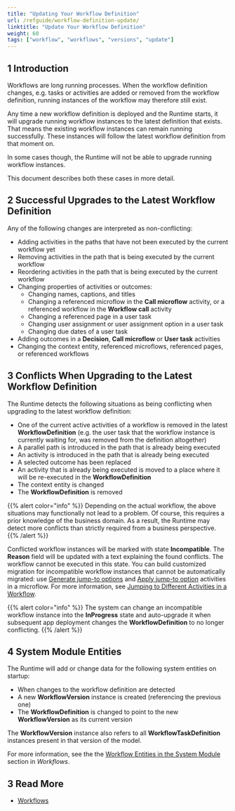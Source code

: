 ```yaml
---
title: "Updating Your Workflow Definition"
url: /refguide/workflow-definition-update/
linktitle: "Update Your Workflow Definition"
weight: 60
tags: ["workflow", "workflows", "versions", "update"]
---
```


## 1 Introduction

Workflows are long running processes. When the workflow definition changes, e.g. tasks or activities are added or removed from the workflow definition, running instances of the workflow may therefore still exist. 

Any time a new workflow definition is deployed and the Runtime starts, it will upgrade running workflow instances to the latest definition that exists. That means the existing workflow instances can remain running successfully. These instances will follow the latest workflow definition from that moment on.

In some cases though, the Runtime will not be able to upgrade running workflow instances. 

This document describes both these cases in more detail.

## 2 Successful Upgrades to the Latest Workflow Definition 

Any of the following changes are interpreted as non-conflicting:

* Adding activities in the paths that have not been executed by the current workflow yet
* Removing activities in the path that is being executed by the current workflow
* Reordering activities in  the path that is being executed by the current workflow
* Changing properties of activities or outcomes:
    * Changing names, captions, and titles
    * Changing a referenced microflow in the **Call microflow** activity, or a referenced workflow in the **Workflow call** activity
    * Changing a referenced page in a user task
    * Changing user assignment or user assignment option in a user task
    * Changing due dates of a user task
* Adding outcomes in a **Decision**, **Call microflow** or **User task** activities
* Changing the context entity, referenced microflows, referenced pages, or referenced workflows

## 3 Conflicts When Upgrading to the Latest Workflow Definition

The Runtime detects the following situations as being conflicting when upgrading to the latest workflow definition:

* One of the current active activities of a workflow is removed in the latest **WorkflowDefinition** (e.g. the user task that the workflow instance is currently waiting for, was removed from the definition altogether) 
* A parallel path is introduced in the path that is already being executed
* An activity is introduced in the path that is already being executed
* A selected outcome has been replaced 
* An activity that is already being executed is moved to a place where it will be re-executed in the **WorkflowDefinition**
* The context entity is changed
* The **WorkflowDefinition** is removed

{{% alert color="info" %}}
Depending on the actual workflow, the above situations may functionally not lead to a problem. Of course, this requires a prior knowledge of the business domain. As a result, the Runtime may detect more conflicts than strictly required from a business perspective.
{{% /alert %}}

Conflicted workflow instances will be marked with state **Incompatible**. The **Reason** field will be updated with a text explaining the found conflicts. The workflow cannot be executed in this state. You can build customized migration for incompatible workflow instances that cannot be automatically migrated: use [Generate jump-to options](/refguide/generate-jump-to-options/) and [Apply jump-to option](/refguide/apply-jump-to-option/) activities in a microflow. For more information, see [Jumping to Different Activities in a Workflow](/refguide/jump-to/).

{{% alert color="info" %}}
The system can change an incompatible workflow instance into the **InProgress** state and auto-upgrade it when subsequent app deployment changes the **WorkflowDefinition** to no longer conflicting.
{{% /alert %}}

## 4 System Module Entities

The Runtime will add or change data for the following system entities on startup:

* When changes to the workflow definition are detected 
* A new **WorkflowVersion** instance is created (referencing the previous one) 
* The **WorkflowDefinition** is changed to point to the new **WorkflowVersion** as its current version

The **WorkflowVersion** instance also refers to all **WorkflowTaskDefinition** instances present in that version of the model.

For more information, see the the [Workflow Entities in the System Module](/refguide/workflows/#workflow-entities) section in *Workflows*. 

## 3 Read More

* [Workflows](/refguide/workflows/)
